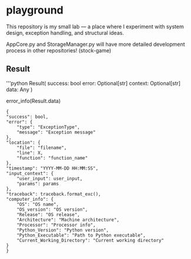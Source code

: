 # playground
This repository is my small lab — a place where I experiment with system design, exception handling, and structural ideas.

AppCore.py and StorageManager.py will have more detailed development process in other repositories!
(stock-game)

## Result

'''python
Result(
    success: bool
    error: Optional[str]
    context: Optional[str]
    data: Any
)

error_info(Result.data)

    {
    "success": bool,
    "error": {
        "type": "ExceptionType",
        "message": "Exception message"
    },
    "location": {
        "file": "filename",
        "line": X,
        "function": "function_name"
    },
    "timestamp": "YYYY-MM-DD HH:MM:SS",
    "input_context": {
        "user_input": user_input,
        "params": params
    },
    "traceback": traceback.format_exc(),
    "computer_info": {
        "OS": "OS name",
        "OS_version": "OS version",
        "Release": "OS release",
        "Architecture": "Machine architecture",
        "Processor": "Processor info",
        "Python_Version": "Python version",
        "Python_Executable": "Path to Python executable",
        "Current_Working_Directory": "Current working directory"
    }
    }